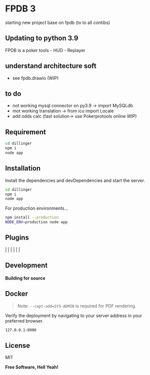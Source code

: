 # FPDB 3
starting new project base on fpdb (tx to all contibs)
## Updating to python 3.9
FPDB is a poker tools - HUD - Replayer

## understand architecture soft

- see fpdb.drawio (WIP)

## to do

- not working mysql connector on py3.9 -> import MySQLdb
- mot working translation -> from icu import Locale
- add odds calc (fast solution-> use Pokerprotools online WIP) 


## Requirement
```sh
cd dillinger
npm i
node app
```


## Installation


Install the dependencies and devDependencies and start the server.

```sh
cd dillinger
npm i
node app
```

For production environments...

```sh
npm install --production
NODE_ENV=production node app
```

## Plugins



|  |  |
|  | |


## Development



#### Building for source


## Docker



> Note: `--capt-add=SYS-ADMIN` is required for PDF rendering.

Verify the deployment by navigating to your server address in
your preferred browser.

```sh
127.0.0.1:8000
```

## License

MIT

**Free Software, Hell Yeah!**


